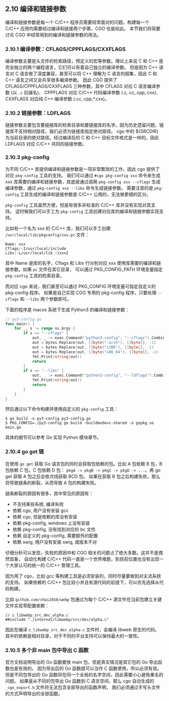 ## 2.10 编译和链接参数

编译和链接参数是每一个 C/C++ 程序员需要经常面对的问题。构建每一个 C/C++ 应用均需要经过编译和链接两个步骤，CGO 也是如此。
本节我们将简要讨论 CGO 中经常用到的编译和链接参数的用法。

### 2.10.1 编译参数：CFLAGS/CPPFLAGS/CXXFLAGS

编译参数主要是头文件的检索路径，预定义的宏等参数。理论上来说 C 和 C++ 是完全独立的两个编程语言，它们可以有着自己独立的编译参数。
但是因为 C++ 语言对 C 语言做了深度兼容，甚至可以将 C++ 理解为 C 语言的超集，因此 C 和 C++ 语言之间又会共享很多编译参数。
因此 CGO 提供了 CFLAGS/CPPFLAGS/CXXFLAGS 三种参数，其中 CFLAGS 对应 C 语言编译参数 (以 `.c` 后缀名)、
CPPFLAGS 对应 C/C++ 代码编译参数 (*.c,*.cc,*.cpp,*.cxx)、CXXFLAGS 对应纯 C++ 编译参数 (*.cc,*.cpp,*.cxx)。

### 2.10.2 链接参数：LDFLAGS

链接参数主要包含要链接库的检索目录和要链接库的名字。因为历史遗留问题，链接库不支持相对路径，我们必须为链接库指定绝对路径。
cgo 中的 ${SRCDIR} 为当前目录的绝对路径。经过编译后的 C 和 C++ 目标文件格式是一样的，因此 LDFLAGS 对应 C/C++ 共同的链接参数。

### 2.10.3 pkg-config

为不同 C/C++ 库提供编译和链接参数是一项非常繁琐的工作，因此 cgo 提供了对应 `pkg-config` 工具的支持。
我们可以通过 `#cgo pkg-config xxx` 命令来生成 xxx 库需要的编译和链接参数，其底层通过调用
`pkg-config xxx --cflags` 生成编译参数，通过 `pkg-config xxx --libs` 命令生成链接参数。
需要注意的是 `pkg-config` 工具生成的编译和链接参数是 C/C++ 公用的，无法做更细的区分。

`pkg-config` 工具虽然方便，但是有很多非标准的 C/C++ 库并没有实现对其支持。
这时候我们可以手工为 `pkg-config` 工具创建对应库的编译和链接参数实现支持。

比如有一个名为 xxx 的 C/C++ 库，我们可以手工创建 `/usr/local/lib/pkgconfig/xxx.pc` 文件：

```
Name: xxx
Cflags:-I/usr/local/include
Libs:-L/usr/local/lib –lxxx2
```

其中 Name 是库的名字，Cflags 和 Libs 行分别对应 xxx 使用库需要的编译和链接参数。如果 `pc` 文件在其它目录，
可以通过 PKG_CONFIG_PATH 环境变量指定 `pkg-config` 工具的检索目录。

而对应 cgo 来说，我们甚至可以通过 PKG_CONFIG 环境变量可指定自定义的 pkg-config 程序。
如果是自己实现 CGO 专用的 pkg-config 程序，只要处理 `--cflags` 和 `--libs` 两个参数即可。

下面的程序是 macos 系统下生成 Python3 的编译和链接参数：

```go
// py3-config.go
func main() {
	for _, s := range os.Args {
		if s == "--cflags" {
			out, _ := exec.Command("python3-config", "--cflags").CombinedOutput()
			out = bytes.Replace(out, []byte("-arch"), []byte{}, -1)
			out = bytes.Replace(out, []byte("i386"), []byte{}, -1)
			out = bytes.Replace(out, []byte("x86_64"), []byte{}, -1)
			fmt.Print(string(out))
			return
		}
		if s == "--libs" {
			out, _ := exec.Command("python3-config", "--ldflags").CombinedOutput()
			fmt.Print(string(out))
			return
		}
	}
}
```

然后通过以下命令构建并使用自定义的 `pkg-config` 工具：

```
$ go build -o py3-config py3-config.go
$ PKG_CONFIG=./py3-config go build -buildmode=c-shared -o gopkg.so main.go
```

具体的细节可以参考 Go 实现 Python 模块章节。

### 2.10.4 go get 链

在使用 `go get` 获取 Go 语言包的同时会获取包依赖的包。比如 A 包依赖 B 包，B 包依赖 C 包，C 包依赖 D 包：
`pkgA -> pkgB -> pkgC -> pkgD -> ...`。再 go get 获取 A 包之后会依次线获取 BCD 包。
如果在获取 B 包之后构建失败，那么将导致链条的断裂，从而导致 A 包的构建失败。

链条断裂的原因有很多，其中常见的原因有：

- 不支持某些系统, 编译失败
- 依赖 cgo, 用户没有安装 gcc
- 依赖 cgo, 但是依赖的库没有安装
- 依赖 pkg-config, windows 上没有安装
- 依赖 pkg-config, 没有找到对应的 bc 文件
- 依赖 自定义的 pkg-config, 需要额外的配置
- 依赖 swig, 用户没有安装 swig, 或版本不对

仔细分析可以发现，失败的原因中和 CGO 相关的问题占了绝大多数。这并不是偶然现象，
自动化构建 C/C++ 代码一直是一个世界难题，到目前位置也没有出现一个大家认可的统一的 C/C++ 管理工具。

因为用了 cgo，比如 gcc 等构建工具是必须安装的，同时尽量要做到对主流系统的支持。
如果依赖的 C/C++ 包比较小并且有源代码的前提下，可以优先选择从代码构建。

比如 `github.com/chai2010/webp` 包通过为每个 C/C++ 源文件在当前包建立关键文件实现零配置依赖：

```
// z_libwebp_src_dec_alpha.c
##include "./internal/libwebp/src/dec/alpha.c"
```

因此在编译 `z_libwebp_src_dec_alpha.c` 文件时，会编译 libweb 原生的代码。
其中的依赖是相对目录，对于不同的平台支持可以保持最大的一致性。

### 2.10.5 多个非 main 包中导出 C 函数

官方文档说明导出的 Go 函数要放 main 包，但是真实情况是其它包的 Go 导出函数也是有效的。
因为导出后的 Go 函数就可以当作 C 函数使用，所以必须有效。但是不同包导出的 Go 函数将在同一个全局的名字空间，因此需要小心避免重名的问题。
如果是从不同的包导出 Go 函数到 C 语言空间，那么 cgo 自动生成的 `_cgo_export.h` 文件将无法包含全部导出的函数声明，
我们必须通过手写头文件的方式声明导出的全部函数。

